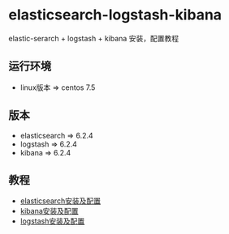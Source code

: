 # elasticsearch-logstash-kibana 
elastic-serarch + logstash + kibana 安装，配置教程
## 运行环境
   + linux版本 => centos 7.5
   
## 版本
  * elasticsearch => 6.2.4
  * logstash      => 6.2.4
  * kibana        => 6.2.4
## 教程
  * [elasticsearch安装及配置](elasticsearch安装及配置.md)
  * [kibana安装及配置](kibana安装及配置.md)
  * [logstash安装及配置](logstash安装及配置.md)
  
